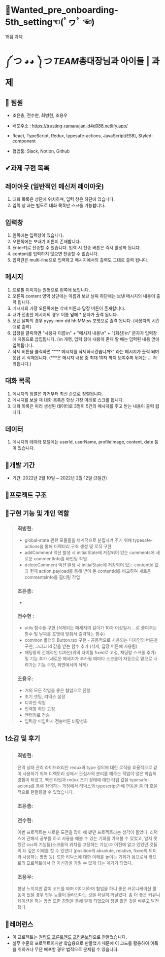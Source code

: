 # **🧵Wanted_pre_onboarding-5th_setting☜(ﾟヮﾟ ☜)**

15팀 과제

# **༼ つ ◕*◕ ༽つ TEAM*총대장님과 아이들 | 과제**

## **👫 팀원**

- 조은총, 전수현, 최병현, 조용우
- 배포주소 : https://trusting-ramanujan-d4d088.netlify.app/
- React, TypeScript, Redux, typesafe-actions, JavaScript(ES6), Styled-component

- 협업툴: Slack, Notion, Github

## **✔과제 구현 목록**

## 레이아웃 (일반적인 메신저 레이아웃)

1. 대화 목록은 상단에 위치하며, 입력 창은 하단에 있습니다.
2. 입력 창 과는 별도로 대화 목록만 스크롤 가능합니다.

## 입력창

1. 왼쪽에는 입력창이 있습니다.
2. 오른쪽에는 보내기 버튼이 존재합니다.
3. Enter키로 전송할 수 있습니다. 입력 시 전송 버튼은 즉시 활성화 됩니다.
4. content를 입력하지 않으면 전송할 수 없습니다.
5. 입력란은 multi-line으로 입력하고 메시지에서의 출력도 그대로 출력 됩니다.

## 메시지

1. 프로필 이미지는 원형으로 왼쪽에 보입니다.
2. 오른쪽 content 영역 상단에는 이름과 보낸 날짜 하단에는 보낸 메시지의 내용이 출력 됩니다.
3. 메시지의 가장 오른쪽에는 삭제 버튼과 답장 버튼이 존재합니다.
4. 내가 전송한 메시지의 경우 이름 옆에 * 문자가 출력 됩니다.
5. 보낸 날짜의 경우 yyyy-mm-dd hh:MM:ss 포멧으로 출력 됩니다. (사용자의 시간대로 출력)
6. 답장을 클릭하면 "사용자 이름\n" + "메시지 내용\n" + "(회신)\n" 문자가 입력창에 자동으로 삽입됩니다. (\n 개행, 입력 창에 내용이 존재 할 때는 입력된 내용 앞에 입력됩니다.
7. 삭제 버튼을 클릭하면 "*** 메시지를 삭제하시겠습니까?" 라는 메시지가 출력 되며 응답 시 삭제됩니다. (***은 메시지 내용 중 최대 10자 까지 보여주며 뒤에는 ... 처리됩니다.)

## 대화 목록

1. 메시지의 정렬은 과거부터 최신 순으로 정렬됩니다.
2. 메시지를 보낼 때 대화 목록은 항상 가장 아래로 스크롤 됩니다.
3. 대화 목록은 미리 생성된 데이터로 3명이 5건의 메시지를 주고 받는 내용이 출력 됩니다.

## 데이터

1. 메시지의 데이터 모델에는 userId, userName, profileImage, content, date 등이 있습니다.

## **📆개발 기간**

- 기간: 2022년 2월 10일 ~ 2022년 2월 12일 (3일간)

## **📃프로젝트 구조**

## **🔎구현 기능 및 개인 역할**

> ### 최병현:
> 
> - global-state 관련 모듈들을 체계적으로 분립시켜 주기 위해 typesafe-actions을 통해 디렉터리 구조 생성 및 로직 구현
> - addComment 액션 발생 시 initialState에 저장되어 있는 comments에 새로운 commentInfo를 바인딩 작업
> - deleteComment 액션 발생 시 initialState에 저장되어 있는 contentId 값과 현재 action.payload를 통해 받아 온 contentId를 비교하여 새로운 commentsInfo를 필터링 작업
> 
> ### 조은총:
> 
> - 
> 
> ### 전수현 :
> 
> - utils 함수들 구현 (삭제되는 메세지의 길이가 10자 이상일시 ...로 줄여주는 함수 및 날짜를 포맷에 맞춰서 출력하는 함수)
> - common 폴더의 Button.tsx 구현 - 공통적으로 사용되는 디자인의 버튼을 구현, 그리고 id 값을 받는 함수 추가 (삭제, 답장 버튼에 사용됨)
> - 채팅창의 전체적인 디자인(위의 타이틀 fixed로 고정, 채팅방 스크롤 추가)  및 기능 추가 (새로운 메세지가 추가될 때마다 스크롤이 자동으로 밑으로 내려가는 기능 구현, 화면에서의 삭제)
> 
> ### 조용우:
> 
> - 거의 모든 작업을 좋은 협업으로 진행
> - 초기 셋팅, 리덕스 설정
> - 디자인 작업
> - 입력창 하단 고정
> - 엔터키로 전송
> - 입력창 미입력시 전송버튼 비활성화
> 

## **❗소감 및 후기**

> ### 최병현: 
> 전역 상태 관리 라이브러리인 redux와 type 정의에 대한 로직을 효율적으로 같이 사용하기 위해 디렉토리 상에서 관심사의 분리를 해주는 작업이 많은 학습의 경험이 되었고, 액션 타입과 redux 초기 상태에 대한 타입 값을 typesafe-acions를 통해 정의하는 과정에서 리덕스와 typescript간에 연동을 좀 더 효율적으로 핸들링할 수 있었습니다.
> 
> ### 조은총:
> 
> ### 전수현:
> 
> 이번 프로젝트는 새로운 도전을 많이 해 봤던 프로젝트라는 생각이 들었다. 리덕스에 관해서 공부를 하고 사용을 해볼 수 있는 기회를 가져볼 수 있었고, 알지 못했던 css의 기능들(스크롤의 위치를 고정하는 기능)과 이전에 알고 있었던 것들의 더 깊은 이해를 할 수 있었다 (position의 absolute, relative, fixed의 의미와 사용하는 방법 등).
> 또한 리덕스에 대한 이해를 높이는 기회가 됨으로서 앞으로의 프로젝트에서 더 자신감을 가질 수 있게 되는 계기가 되었다.
> 
> ### 조용우:
> 
> 항상 느끼지만 같이 코드를 짜며 이야기하며 협업을 하니 좋은 커뮤니케이션 활동이 있을 경우 업무 능률이 올라간다는 것을 확실히 깨달았다. 좀 더 좋은 커뮤니케이션을 하는 방법 또한 경험을 통해 알게 되었으며 정말 많은 것을 배우고 발전했다.
> 

## **📕레퍼런스**

- 이 프로젝트는 [원티드 프론트엔드 프리온보딩](https://www.wanted.co.kr/events/pre_onboarding_course_6)으로 만들었습니다.
- 실무 수준의 프로젝트이지만 학습용으로 만들었기 때문에 이 코드를 활용하여 이득을 취하거나 무단 배포할 경우 법적으로 문제될 수 있습니다.
